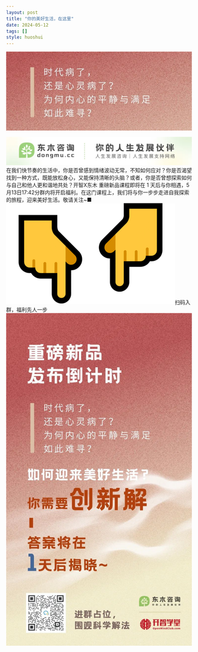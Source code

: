 ```yaml
---
layout: post
title: "你的美好生活，在这里"
date: 2024-05-12
tags: []
style: huoshui
---
```


![](/assets/post_images/2024-05-12-17319183958560.604254548139779.jpeg)



![](/assets/post_images/2024-05-12-17319183956710.32289135365312127.webp)在我们快节奏的生活中，你是否曾感到情绪波动无常，不知如何应对？你是否渴望找到一种方式，既能放松身心，又能保持清晰的头脑？或者，你是否曾想探索如何与自己和他人更和谐地共处？开智X东木
重磅新品课程即将在 1
天后与你相遇，5月13日17:42分群内将开启福利。在这门课程上，我们将与你一步步走进自我探索的旅程，迎来美好生活。敬请关注~■![](/assets/post_images/2024-05-12-17319183958110.2549663289660682.gif)扫码入群，福利先人一步![](/assets/post_images/2024-05-12-17319183962380.8244947236515823.jpeg)